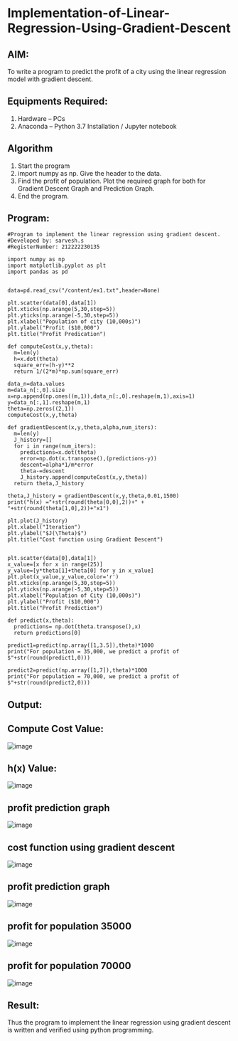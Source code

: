 # Implementation-of-Linear-Regression-Using-Gradient-Descent

## AIM:
To write a program to predict the profit of a city using the linear regression model with gradient descent.

## Equipments Required:
1. Hardware – PCs
2. Anaconda – Python 3.7 Installation / Jupyter notebook

## Algorithm
1. Start the program
2. import numpy as np. Give the header to the data.
3. Find the profit of population. Plot the required graph for both for Gradient Descent Graph and Prediction Graph.
4. End the program.

## Program:
```
#Program to implement the linear regression using gradient descent.
#Developed by: sarvesh.s
#RegisterNumber: 212222230135

import numpy as np
import matplotlib.pyplot as plt
import pandas as pd


data=pd.read_csv("/content/ex1.txt",header=None)

plt.scatter(data[0],data[1])
plt.xticks(np.arange(5,30,step=5))
plt.yticks(np.arange(-5,30,step=5))
plt.xlabel("Population of city (10,000s)")
plt.ylabel("Profit ($10,000")
plt.title("Profit Predication")

def computeCost(x,y,theta):
  m=len(y)
  h=x.dot(theta)
  square_err=(h-y)**2
  return 1/(2*m)*np.sum(square_err)
  
data_n=data.values
m=data_n[:,0].size
x=np.append(np.ones((m,1)),data_n[:,0].reshape(m,1),axis=1)
y=data_n[:,1].reshape(m,1)
theta=np.zeros((2,1))
computeCost(x,y,theta)

def gradientDescent(x,y,theta,alpha,num_iters):
  m=len(y)
  J_history=[]
  for i in range(num_iters):
    predictions=x.dot(theta)
    error=np.dot(x.transpose(),(predictions-y))
    descent=alpha*1/m*error
    theta-=descent
    J_history.append(computeCost(x,y,theta))
  return theta,J_history
  
theta,J_history = gradientDescent(x,y,theta,0.01,1500)
print("h(x) ="+str(round(theta[0,0],2))+" + "+str(round(theta[1,0],2))+"x1")

plt.plot(J_history)
plt.xlabel("Iteration")
plt.ylabel("$J(\Theta)$")
plt.title("Cost function using Gradient Descent")


plt.scatter(data[0],data[1])
x_value=[x for x in range(25)]
y_value=[y*theta[1]+theta[0] for y in x_value]
plt.plot(x_value,y_value,color='r')
plt.xticks(np.arange(5,30,step=5))
plt.yticks(np.arange(-5,30,step=5))
plt.xlabel("Population of City (10,000s)")
plt.ylabel("Profit ($10,000")
plt.title("Profit Prediction")

def predict(x,theta):
  predictions= np.dot(theta.transpose(),x)
  return predictions[0]
  
predict1=predict(np.array([1,3.5]),theta)*1000
print("For population = 35,000, we predict a profit of $"+str(round(predict1,0)))

predict2=predict(np.array([1,7]),theta)*1000
print("For population = 70,000, we predict a profit of $"+str(round(predict2,0)))
```


## Output:
## Compute Cost Value:
![image](https://github.com/sarveshjustin/Implementation-of-Linear-Regression-Using-Gradient-Descent/assets/113497481/095b352d-381d-4a4d-bbaf-3e022f5bb515)
## h(x) Value:
![image](https://github.com/sarveshjustin/Implementation-of-Linear-Regression-Using-Gradient-Descent/assets/113497481/16ce37bb-d382-413d-a885-89fdc7c8552a)
## profit prediction graph
![image](https://github.com/sarveshjustin/Implementation-of-Linear-Regression-Using-Gradient-Descent/assets/113497481/a8c57dea-c370-405f-b5d2-201e632a13c5)
## cost function using gradient descent
![image](https://github.com/sarveshjustin/Implementation-of-Linear-Regression-Using-Gradient-Descent/assets/113497481/57a5d02b-3be1-4d3c-994d-7a86af7756d1)
## profit prediction graph
![image](https://github.com/sarveshjustin/Implementation-of-Linear-Regression-Using-Gradient-Descent/assets/113497481/3d75c8be-1c10-4a52-bd9c-653c89b73450)
## profit for population 35000
![image](https://github.com/sarveshjustin/Implementation-of-Linear-Regression-Using-Gradient-Descent/assets/113497481/71bb0e67-0af3-4f24-83e3-a2a0329c1b3f)
## profit for population 70000
![image](https://github.com/sarveshjustin/Implementation-of-Linear-Regression-Using-Gradient-Descent/assets/113497481/3dc1e38f-a896-477e-8ae4-cba07f78903f)
## Result:
Thus the program to implement the linear regression using gradient descent is written and verified using python programming.
